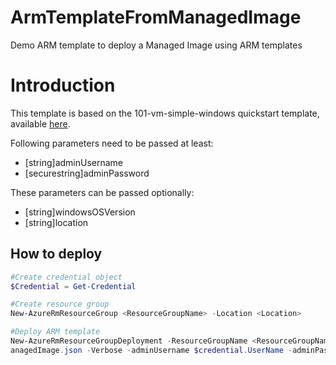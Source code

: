 # ArmTemplateFromManagedImage
Demo ARM template to deploy a Managed Image using ARM templates

# Introduction

This template is based on the 101-vm-simple-windows quickstart template, available [here](https://github.com/Azure/azure-quickstart-templates/tree/master/101-vm-simple-windows).

Following parameters need to be passed at least:

* [string]adminUsername
* [securestring]adminPassword

These parameters can be passed optionally:

* [string]windowsOSVersion
* [string]location

## How to deploy

```powershell
#Create credential object
$Credential = Get-Credential

#Create resource group
New-AzureRmResourceGroup <ResourceGroupName> -Location <Location>

#Deploy ARM template
New-AzureRmResourceGroupDeployment -ResourceGroupName <ResourceGroupName> -TemplateFile .\deployM
anagedImage.json -Verbose -adminUsername $credential.UserName -adminPassword $credential.Password
```
